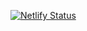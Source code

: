 [![Netlify Status](https://api.netlify.com/api/v1/badges/dcebbd11-dce0-441e-bdae-6c3305d544d3/deploy-status)](https://app.netlify.com/projects/dileepmehandi/deploys)
